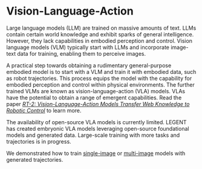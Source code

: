 # Vision-Language-Action


Large language models (LLM) are trained on massive amounts of text. LLMs contain certain world knowledge and exhibit sparks of general intelligence. However, they lack capabilities in embodied perception and control. Vision language models (VLM) typically start with LLMs and incorporate image-text data for training, enabling them to perceive images.

A practical step towards obtaining a rudimentary general-purpose embodied model is to start with a VLM and train it with embodied data, such as robot trajectories. This process equips the model with the capability for embodied perception and control within physical environments. The further trained VLMs are known as vision-language-action (VLA) models. VLAs have the potential to obtain a range of emergent capabilities. Read the paper *[RT-2: Vision-Language-Action Models Transfer Web Knowledge to Robotic Control](https://arxiv.org/abs/2307.15818)* to learn more.

The availability of open-source VLA models is currently limited. LEGENT has created embryonic VLA models leveraging open-source foundational models and generated data. Large-scale training with more tasks and trajectories is in progress.

We demonstrated how to train [single-image](/documentation/model/single_image/) or [multi-image](/documentation/model/multi_image/) models with generated trajectories.
